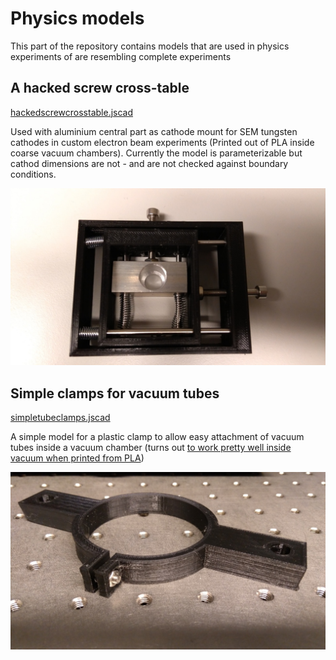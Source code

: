 # Physics models

This part of the repository contains models that are used in physics experiments
of are resembling complete experiments

## A hacked screw cross-table

[hackedscrewcrosstable.jscad](./hackedscrewcrosstable.jscad)

Used with aluminium central part as cathode mount for SEM tungsten cathodes
in custom electron beam experiments (Printed out of PLA inside coarse vacuum
chambers). Currently the model is parameterizable but cathod dimensions
are not - and are not checked against boundary conditions.

![Hacked screw cross table](./hackedscrewcrosstable.jpg)

## Simple clamps for vacuum tubes

[simpletubeclamps.jscad](./simpletubeclamps.jscad)

A simple model for a plastic clamp to allow easy attachment of vacuum tubes
inside a vacuum chamber (turns out [to work pretty well inside vacuum when printed from PLA](https://www.tspi.at/nonpublicdrafts/print3dinvacuumplafdm.html))

![Simple clamps](./simpletubeclamps.jpg)
